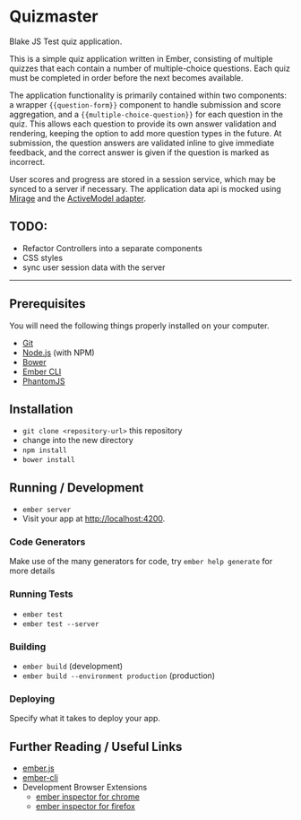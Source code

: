 # Quizmaster

Blake JS Test quiz application.

This is a simple quiz application written in Ember, consisting of multiple quizzes that each contain a number of multiple-choice questions. Each quiz must be completed in order before the next becomes available.

The application functionality is primarily contained within two components: a wrapper `{{question-form}}` component to handle submission and score aggregation, and a `{{multiple-choice-question}}` for each question in the quiz. This allows each question to provide its own answer validation and rendering, keeping the option to add more question types in the future. At submission, the question answers are validated inline to give immediate feedback, and the correct answer is given if the question is marked as incorrect.

User scores and progress are stored in a session service, which may be synced to a server if necessary. The application data api is mocked using [Mirage](http://www.ember-cli-mirage.com/) and the [ActiveModel adapter](https://github.com/ember-data/active-model-adapter).

## TODO:

* Refactor Controllers into a separate components
* CSS styles
* sync user session data with the server

---

## Prerequisites

You will need the following things properly installed on your computer.

* [Git](http://git-scm.com/)
* [Node.js](http://nodejs.org/) (with NPM)
* [Bower](http://bower.io/)
* [Ember CLI](http://ember-cli.com/)
* [PhantomJS](http://phantomjs.org/)

## Installation

* `git clone <repository-url>` this repository
* change into the new directory
* `npm install`
* `bower install`

## Running / Development

* `ember server`
* Visit your app at [http://localhost:4200](http://localhost:4200).

### Code Generators

Make use of the many generators for code, try `ember help generate` for more details

### Running Tests

* `ember test`
* `ember test --server`

### Building

* `ember build` (development)
* `ember build --environment production` (production)

### Deploying

Specify what it takes to deploy your app.

## Further Reading / Useful Links

* [ember.js](http://emberjs.com/)
* [ember-cli](http://ember-cli.com/)
* Development Browser Extensions
  * [ember inspector for chrome](https://chrome.google.com/webstore/detail/ember-inspector/bmdblncegkenkacieihfhpjfppoconhi)
  * [ember inspector for firefox](https://addons.mozilla.org/en-US/firefox/addon/ember-inspector/)

